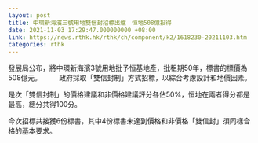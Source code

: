 ```yaml
---
layout: post
title: 中環新海濱三號用地雙信封招標出爐　恒地508億投得
date: 2021-11-03 17:29:47.000000000 +08:00
link: https://news.rthk.hk/rthk/ch/component/k2/1618230-20211103.htm
categories: rthk
---
```


發展局公布，將中環新海濱3號用地批予恒基地產，批租期50年，標書的標價為508億元。
　　
政府採取「雙信封制」方式招標，以綜合考慮設計和地價因素。

是次「雙信封制」的價格建議和非價格建議評分各佔50%，恒地在兩者得分都是最高，總分共得100分。

今次招標共接獲6份標書，其中4份標書未達到價格和非價格「雙信封」須同樣合格的基本要求。
